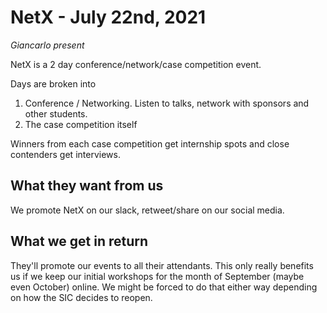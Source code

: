 # NetX - July 22nd, 2021
*Giancarlo present*

NetX is a 2 day conference/network/case competition event.

Days are broken into
1. Conference / Networking. Listen to talks, network with sponsors and other students.
2. The case competition itself

Winners from each case competition get internship spots and close contenders get interviews.

## What they want from us
We promote NetX on our slack, retweet/share on our social media.

## What we get in return
They'll promote our events to all their attendants.
This only really benefits us if we keep our initial workshops for the month of September (maybe even October) online.
We might be forced to do that either way depending on how the SIC decides to reopen.
